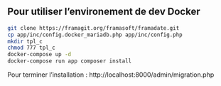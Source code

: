 ## Pour utiliser l’environement de dev Docker

```bash
git clone https://framagit.org/framasoft/framadate.git
cp app/inc/config.docker_mariadb.php app/inc/config.php
mkdir tpl_c
chmod 777 tpl_c
docker-compose up -d
docker-compose run app composer install
```

Pour terminer l’installation : http://localhost:8000/admin/migration.php
